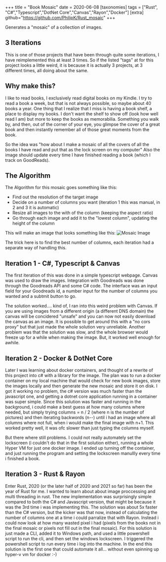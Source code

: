 +++
title = "Book Mosaic"
date = 2020-06-08
[taxonomies]
tags = ["Rust", "C#","Typescript","DotNet Core","Canvas","Rayon","Docker"]
[extra]
github="https://github.com/PhilipK/Rust_mosaic"
+++

Generates a "mosaic" of a collection of images.

## 3 Iterations

This is one of those projects that have been through quite some iterations, I have reimplemented this at least 3 times. So if the listed "tags" at for this project looks a little weird, it is because it is actually 3 projects, at 3 different times, all doing about the same.

## Why make this?

I like to read books, I exclusively read digital books on my Kindle. I try to read a book a week, but that is not always possible, so maybe about 40 books a year. One thing that I realize that I miss is having a book shelf, a place to display my books. I don't want the shelf to show off (look how well read I am) but more to keep the books as memorabilia. Something you walk by, and then, out of the corner of your eye, you glimpse the cover of a great book and then instantly remember all of those great moments from the book.

So the idea was "how about I make a mosaic of all the covers of all the books I have read and put that as the lock screen on my computer"
Also the image should update every time I have finished reading a book (which I track on GoodReads).

## The Algorithm

The Algorithm for this mosaic goes something like this:

- Find out the resolution of the target image
- Decide on a number of columns you want (iteration 1 this was manual, in 2 and 3 it is automatic)
- Resize all images to the with of the column (keeping the aspect ratio)
- Go through each image and add it to the "lowest column", updating the height of the column

This will make an image that looks something like this:
![Mosaic Image](https://raw.githubusercontent.com/PhilipK/hobbyportfolio/main/static/images/mosaic.png)

The trick here is to find the best number of columns, each iteration had a separate way of handling this.

## Iteration 1 - C#, Typescript & Canvas

The first iteration of this was done in a simple typescript webpage. Canvas was used to draw the images. Integration with Goodreads was done through the Goodreads API and some C# code.
The interface was an input field for your Goodreads id, a number input for the number of columns you wanted and a subtmit button to go.

The solution worked.... kind of, I ran into this weird problem with Canvas.
If you are using images from a different origin (a different DNS domain) the canvas will be concidered "unsafe" and you can now not easily download the canvas as an image.
It is possible to get around this with a "no cors proxy" but that just made the whole solution very unreliable. 
Another problem was that the solution was slow, and the whole browser would freeze up for a while when making the image.
But, it worked well enough for awhile.

## Iteration 2 - Docker & DotNet Core

Later I was learning about docker containers, and thought of a rewrite of this project into c# with a library for the image. The plan was to run a docker container on my local machine that would check for new book images, store the images locally and then generate the new mosaic and store it on disk.
I got it working no problem, the c# version was much faster than the javascript one, and getting a dotnet core application running in a container was super simple.
Since this solution was faster and running in the background, i could make a best guess at how many columns where needed, but simply trying columns = n / 2 (where n is the number of pictures) and then iterating backwords (n--) until i had an image where all columns where not full, when i would make the final image with n+1. This worked pretty well, it was ofc slower than just typing the columns myself.

But there where still problems.
I could not really automately set the lockscreen (i couldn't do that in the first solution either), running a whole Hyper VM for just one docker image.
I ended up turning off the container, and just running the program and setting the lockscreen manullly every time i finished a book.

## Iteration 3 - Rust & Rayon

Enter Rust, 2020 (or the later half of 2020 and 2021 so far) has been the year of Rust for me. I wanted to learn about about image proccessing and multi threading in rust.
The new implementation was surprisingly simple compared to both the C# and Javascript version, that might be because it was the 3rd time i was implementing this.
The solution was about 5x faster than the C# version, but the kicker was that now, instead of calculating the number of columns one at a time i could parralize that with Rayon. Instead i could now look at how many wasted pixel i had (pixels from the books not in the final mosaic or pixels not fill out in the final mosaic).
For this solution is just made a CLI, added it to Windows path, and used a little powershell script to run the cli, and then set the windows lockscreen. I triggered the powershell script to run every time i log into the machine.
In the end this solution is the first one that could automate it all... without even spinning up hyper-v vm for docker :-)
